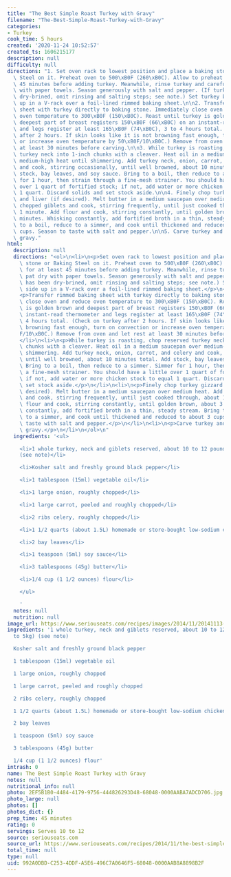 ```yaml
---
title: "The Best Simple Roast Turkey with Gravy"
filename: "The-Best-Simple-Roast-Turkey-with-Gravy"
categories:
- Turkey
cook_time: 5 hours
created: '2020-11-24 10:52:57'
created_ts: 1606215177
description: null
difficulty: null
directions: "1. Set oven rack to lowest position and place a baking stone or Baking\
  \ Steel on it. Preheat oven to 500\xB0F (260\xB0C). Allow to preheat for at least\
  \ 45 minutes before adding turkey. Meanwhile, rinse turkey and carefully pat dry\
  \ with paper towels. Season generously with salt and pepper. (If turkey has been\
  \ dry-brined, omit rinsing and salting steps; see note.) Set turkey breast side\
  \ up in a V-rack over a foil-lined rimmed baking sheet.\n\n2. Transfer rimmed baking\
  \ sheet with turkey directly to baking stone. Immediately close oven and reduce\
  \ oven temperature to 300\xB0F (150\xB0C). Roast until turkey is golden brown and\
  \ deepest part of breast registers 150\xB0F (66\xB0C) on an instant-read thermometer\
  \ and legs register at least 165\xB0F (74\xB0C), 3 to 4 hours total. (Check on turkey\
  \ after 2 hours. If skin looks like it is not browning fast enough, turn on convection\
  \ or increase oven temperature by 50\xB0F/10\xB0C.) Remove from oven and let rest\
  \ at least 30 minutes before carving.\n\n3. While turkey is roasting, chop reserved\
  \ turkey neck into 1-inch chunks with a cleaver. Heat oil in a medium saucepan over\
  \ medium-high heat until shimmering. Add turkey neck, onion, carrot, and celery\
  \ and cook, stirring occasionally, until well browned, about 10 minutes total. Add\
  \ stock, bay leaves, and soy sauce. Bring to a boil, then reduce to a simmer. Simmer\
  \ for 1 hour, then strain through a fine-mesh strainer. You should have a little\
  \ over 1 quart of fortified stock; if not, add water or more chicken stock to equal\
  \ 1 quart. Discard solids and set stock aside.\n\n4. Finely chop turkey gizzard\
  \ and liver (if desired). Melt butter in a medium saucepan over medium heat. Add\
  \ chopped giblets and cook, stirring frequently, until just cooked through, about\
  \ 1 minute. Add flour and cook, stirring constantly, until golden brown, about 3\
  \ minutes. Whisking constantly, add fortified broth in a thin, steady stream. Bring\
  \ to a boil, reduce to a simmer, and cook until thickened and reduced to about 3\
  \ cups. Season to taste with salt and pepper.\n\n5. Carve turkey and serve with\
  \ gravy."
html:
  description: null
  directions: "<ol>\n<li>\n<p>Set oven rack to lowest position and place a baking\
    \ stone or Baking Steel on it. Preheat oven to 500\xB0F (260\xB0C). Allow to preheat\
    \ for at least 45 minutes before adding turkey. Meanwhile, rinse turkey and carefully\
    \ pat dry with paper towels. Season generously with salt and pepper. (If turkey\
    \ has been dry-brined, omit rinsing and salting steps; see note.) Set turkey breast\
    \ side up in a V-rack over a foil-lined rimmed baking sheet.</p>\n</li>\n<li>\n\
    <p>Transfer rimmed baking sheet with turkey directly to baking stone. Immediately\
    \ close oven and reduce oven temperature to 300\xB0F (150\xB0C). Roast until turkey\
    \ is golden brown and deepest part of breast registers 150\xB0F (66\xB0C) on an\
    \ instant-read thermometer and legs register at least 165\xB0F (74\xB0C), 3 to\
    \ 4 hours total. (Check on turkey after 2 hours. If skin looks like it is not\
    \ browning fast enough, turn on convection or increase oven temperature by 50\xB0\
    F/10\xB0C.) Remove from oven and let rest at least 30 minutes before carving.</p>\n\
    </li>\n<li>\n<p>While turkey is roasting, chop reserved turkey neck into 1-inch\
    \ chunks with a cleaver. Heat oil in a medium saucepan over medium-high heat until\
    \ shimmering. Add turkey neck, onion, carrot, and celery and cook, stirring occasionally,\
    \ until well browned, about 10 minutes total. Add stock, bay leaves, and soy sauce.\
    \ Bring to a boil, then reduce to a simmer. Simmer for 1 hour, then strain through\
    \ a fine-mesh strainer. You should have a little over 1 quart of fortified stock;\
    \ if not, add water or more chicken stock to equal 1 quart. Discard solids and\
    \ set stock aside.</p>\n</li>\n<li>\n<p>Finely chop turkey gizzard and liver (if\
    \ desired). Melt butter in a medium saucepan over medium heat. Add chopped giblets\
    \ and cook, stirring frequently, until just cooked through, about 1 minute. Add\
    \ flour and cook, stirring constantly, until golden brown, about 3 minutes. Whisking\
    \ constantly, add fortified broth in a thin, steady stream. Bring to a boil, reduce\
    \ to a simmer, and cook until thickened and reduced to about 3 cups. Season to\
    \ taste with salt and pepper.</p>\n</li>\n<li>\n<p>Carve turkey and serve with\
    \ gravy.</p>\n</li>\n</ol>\n"
  ingredients: '<ul>

    <li>1 whole turkey, neck and giblets reserved, about 10 to 12 pounds (4.5 to 5kg)
    (see note)</li>

    <li>Kosher salt and freshly ground black pepper</li>

    <li>1 tablespoon (15ml) vegetable oil</li>

    <li>1 large onion, roughly chopped</li>

    <li>1 large carrot, peeled and roughly chopped</li>

    <li>2 ribs celery, roughly chopped</li>

    <li>1 1/2 quarts (about 1.5L) homemade or store-bought low-sodium chicken stock</li>

    <li>2 bay leaves</li>

    <li>1 teaspoon (5ml) soy sauce</li>

    <li>3 tablespoons (45g) butter</li>

    <li>1/4 cup (1 1/2 ounces) flour</li>

    </ul>

    '
  notes: null
  nutrition: null
image_url: https://www.seriouseats.com/recipes/images/2014/11/20141113-baking-steel-turkey-recipe-8-200x150.jpg
ingredients: '1 whole turkey, neck and giblets reserved, about 10 to 12 pounds (4.5
  to 5kg) (see note)

  Kosher salt and freshly ground black pepper

  1 tablespoon (15ml) vegetable oil

  1 large onion, roughly chopped

  1 large carrot, peeled and roughly chopped

  2 ribs celery, roughly chopped

  1 1/2 quarts (about 1.5L) homemade or store-bought low-sodium chicken stock

  2 bay leaves

  1 teaspoon (5ml) soy sauce

  3 tablespoons (45g) butter

  1/4 cup (1 1/2 ounces) flour'
intrash: 0
name: The Best Simple Roast Turkey with Gravy
notes: null
nutritional_info: null
photo: 2EF5B1B0-4484-4179-9756-444826293D48-68048-0000AABA7ADCD706.jpg
photo_large: null
photos: []
photos_dict: {}
prep_time: 45 minutes
rating: 0
servings: Serves 10 to 12
source: seriouseats.com
source_url: https://www.seriouseats.com/recipes/2014/11/the-best-simple-roast-turkey-gravy-recipe.html
total_time: null
type: null
uid: 992A0DBD-C253-4DDF-A5E6-496C7A0646F5-68048-0000AAB8A8898B2F
---
```

